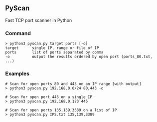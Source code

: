 ## PyScan
Fast TCP port scanner in Python

### Command
```
> python3 pyscan.py target ports [-o]
target      single IP, range or file of IP
ports       list of ports separated by comma 
-o          output the results ordered by open port (ports_80.txt, ...)
```

### Examples
```
# Scan for open ports 80 and 443 on an IP range [with output]
> python3 pyscan.py 192.168.0.0/24 80,443 -o

# Scan for open port 445 on a single IP
> python3 pyscan.py 192.168.0.123 445

# Scan for open ports 135,139,3389 on a list of IP
> python3 pyscan.py IPS.txt 135,139,3389
```
